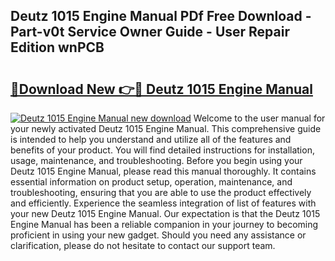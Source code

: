 ## Deutz 1015 Engine Manual PDf Free Download - Part-v0t Service Owner Guide - User Repair Edition wnPCB

# <h2><a href="http://bc48860.oget.top/?id=Deutz+1015+Engine+Manual">🔗Download New 👉🔴 Deutz 1015 Engine Manual</a></h2>

[![Deutz 1015 Engine Manual new download](https://i.imgur.com/5g1atiW.png)](http://bc48860.oget.top/?id=Deutz+1015+Engine+Manual)
Welcome to the user manual for your newly activated Deutz 1015 Engine Manual. This comprehensive guide is intended to help you understand and utilize all of the features and benefits of your product. You will find detailed instructions for installation, usage, maintenance, and troubleshooting. Before you begin using your Deutz 1015 Engine Manual, please read this manual thoroughly. It contains essential information on product setup, operation, maintenance, and troubleshooting, ensuring that you are able to use the product effectively and efficiently. Experience the seamless integration of list of features with your new Deutz 1015 Engine Manual. Our expectation is that the Deutz 1015 Engine Manual has been a reliable companion in your journey to becoming proficient in using your new gadget. Should you need any assistance or clarification, please do not hesitate to contact our support team.
